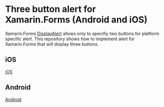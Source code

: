 # Three button alert for Xamarin.Forms (Android and iOS)

Xamarin.Forms [DisplayAlert](https://docs.microsoft.com/en-us/xamarin/xamarin-forms/user-interface/pop-ups) allows only to specifiy two buttons for platform specific alert. This repository shows how to implement alert for Xamarin.Forms that will display three buttons.

## iOS

[iOS](iOS_XamarinForms_alert.gif)

## Android

[Android](Android_XamarinForms_alert.gif)